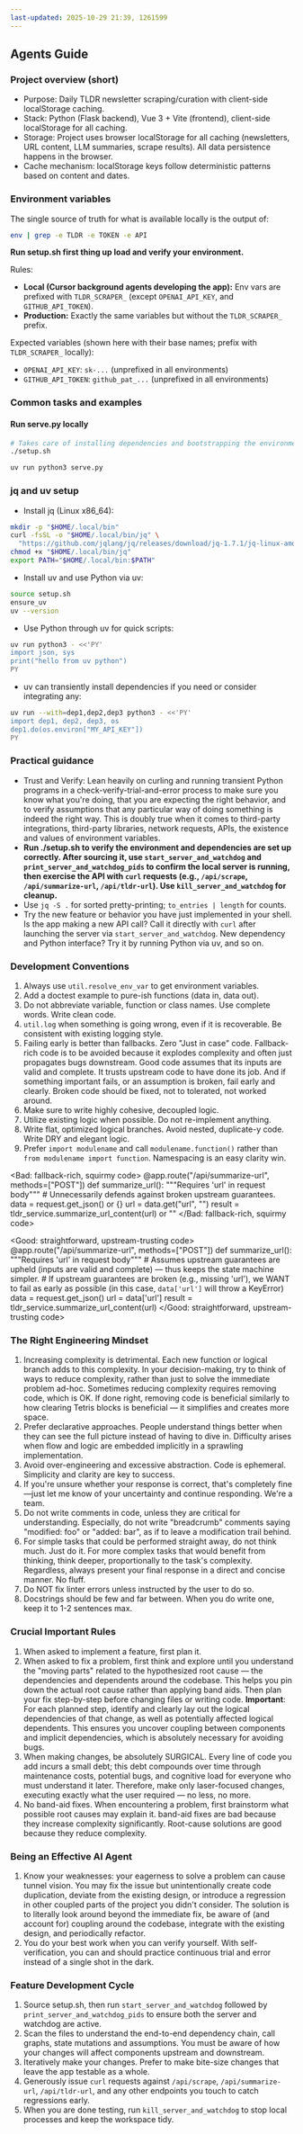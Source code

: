 ```yaml
---
last-updated: 2025-10-29 21:39, 1261599
---
```


## Agents Guide

### Project overview (short)

- Purpose: Daily TLDR newsletter scraping/curation with client-side localStorage caching.
- Stack: Python (Flask backend), Vue 3 + Vite (frontend), client-side localStorage for all caching.
- Storage: Project uses browser localStorage for all caching (newsletters, URL content, LLM summaries, scrape results). All data persistence happens in the browser.
- Cache mechanism: localStorage keys follow deterministic patterns based on content and dates. 

### Environment variables

The single source of truth for what is available locally is the output of:

```bash
env | grep -e TLDR -e TOKEN -e API
```

**Run setup.sh first thing up load and verify your environment.**

Rules:

- **Local (Cursor background agents developing the app):** Env vars are prefixed with `TLDR_SCRAPER_` (except `OPENAI_API_KEY`, and `GITHUB_API_TOKEN`).
- **Production:** Exactly the same variables but without the `TLDR_SCRAPER_` prefix.

Expected variables (shown here with their base names; prefix with `TLDR_SCRAPER_` locally):

- `OPENAI_API_KEY`: `sk-...` (unprefixed in all environments)
- `GITHUB_API_TOKEN`: `github_pat_...` (unprefixed in all environments)

### Common tasks and examples
#### Run serve.py locally

```bash
# Takes care of installing dependencies and bootstrapping the environment.
./setup.sh

uv run python3 serve.py
```

### jq and uv setup

- Install jq (Linux x86_64):
```bash
mkdir -p "$HOME/.local/bin"
curl -fsSL -o "$HOME/.local/bin/jq" \
  "https://github.com/jqlang/jq/releases/download/jq-1.7.1/jq-linux-amd64"
chmod +x "$HOME/.local/bin/jq"
export PATH="$HOME/.local/bin:$PATH"
```

- Install uv and use Python via uv:
```bash
source setup.sh
ensure_uv
uv --version
```

- Use Python through uv for quick scripts:
```bash
uv run python3 - <<'PY'
import json, sys
print("hello from uv python")
PY
```
- uv can transiently install dependencies if you need or consider integrating any:
```bash
uv run --with=dep1,dep2,dep3 python3 - <<'PY'
import dep1, dep2, dep3, os
dep1.do(os.environ["MY_API_KEY"])
PY
```

### Practical guidance

- Trust and Verify: Lean heavily on curling and running transient Python programs in a check-verify-trial-and-error process to make sure you know what you're doing, that you are expecting the right behavior, and to verify assumptions that any particular way of doing something is indeed the right way. This is doubly true when it comes to third-party integrations, third-party libraries, network requests, APIs, the existence and values of environment variables. 
- **Run ./setup.sh to verify the environment and dependencies are set up correctly. After sourcing it, use `start_server_and_watchdog` and `print_server_and_watchdog_pids` to confirm the local server is running, then exercise the API with `curl` requests (e.g., `/api/scrape`, `/api/summarize-url`, `/api/tldr-url`). Use `kill_server_and_watchdog` for cleanup.**
- Use `jq -S .` for sorted pretty-printing; `to_entries | length` for counts.
- Try the new feature or behavior you have just implemented in your shell. Is the app making a new API call? Call it directly with `curl` after launching the server via `start_server_and_watchdog`. New dependency and Python interface? Try it by running Python via uv, and so on.


### Development Conventions

1. Always use `util.resolve_env_var` to get environment variables.
2. Add a doctest example to pure-ish functions (data in, data out).
3. Do not abbreviate variable, function or class names. Use complete words. Write clean code.
4. `util.log` when something is going wrong, even if it is recoverable. Be consistent with existing logging style.
5. Failing early is better than fallbacks. Zero "Just in case" code. Fallback-rich code is to be avoided because it explodes complexity and often just propagates bugs downstream. Good code assumes that its inputs are valid and complete. It trusts upstream code to have done its job. And if something important fails, or an assumption is broken, fail early and clearly. Broken code should be fixed, not to tolerated, not worked around.
6. Make sure to write highly cohesive, decoupled logic.
7. Utilize existing logic when possible. Do not re-implement anything.
8. Write flat, optimized logical branches. Avoid nested, duplicate-y code. Write DRY and elegant logic.
9. Prefer `import modulename` and call `modulename.function()` rather than `from modulename import function`. Namespacing is an easy clarity win.

<Bad: fallback-rich, squirmy code>
@app.route("/api/summarize-url", methods=["POST"])
def summarize_url():
    """Requires 'url' in request body"""
    # Unnecessarily defends against broken upstream guarantees.
    data = request.get_json() or {}
    url = data.get("url", "")
    result = tldr_service.summarize_url_content(url) or ""
</Bad: fallback-rich, squirmy code>

<Good: straightforward, upstream-trusting code>
@app.route("/api/summarize-url", methods=["POST"])
def summarize_url():
    """Requires 'url' in request body"""
    # Assumes upstream guarantees are upheld (inputs are valid and complete) — thus keeps the state machine simpler.
    # If upstream guarantees are broken (e.g., missing 'url'), we WANT to fail as early as possible (in this case, `data['url']` will throw a KeyError)
    data = request.get_json()
    url = data['url']
    result = tldr_service.summarize_url_content(url)
</Good: straightforward, upstream-trusting code>

### The Right Engineering Mindset

1. Increasing complexity is detrimental. Each new function or logical branch adds to this complexity. In your decision-making, try to think of ways to reduce complexity, rather than just to solve the immediate problem ad-hoc. Sometimes reducing complexity requires removing code, which is OK. If done right, removing code is beneficial similarly to how clearing Tetris blocks is beneficial — it simplifies and creates more space.
2. Prefer declarative approaches. People understand things better when they can see the full picture instead of having to dive in. Difficulty arises when flow and logic are embedded implicitly in a sprawling implementation.
3. Avoid over-engineering and excessive abstraction. Code is ephemeral. Simplicity and clarity are key to success.
4. If you're unsure whether your response is correct, that's completely fine—just let me know of your uncertainty and continue responding. We're a team.
5. Do not write comments in code, unless they are critical for understanding. Especially, do not write "breadcrumb" comments saying "modified: foo" or "added: bar", as if to leave a modification trail behind.
6. For simple tasks that could be performed straight away, do not think much. Just do it. For more complex tasks that would benefit from thinking, think deeper, proportionally to the task's complexity. Regardless, always present your final response in a direct and concise manner. No fluff.
7. Do NOT fix linter errors unless instructed by the user to do so.
8. Docstrings should be few and far between. When you do write one, keep it to 1-2 sentences max.

### Crucial Important Rules
1. When asked to implement a feature, first plan it.
2. When asked to fix a problem, first think and explore until you understand the "moving parts" related to the hypothesized root cause — the dependencies and dependents around the codebase. This helps you pin down the actual root cause rather than applying band aids. Then plan your fix step-by-step before changing files or writing code.
**Important**: For each planned step, identify and clearly lay out the logical dependencies of that change, as well as potentially affected logical dependents. This ensures you uncover coupling between components and implicit dependencies, which is absolutely necessary for avoiding bugs.
3. When making changes, be absolutely SURGICAL. Every line of code you add incurs a small debt; this debt compounds over time through maintenance costs, potential bugs, and cognitive load for everyone who must understand it later. Therefore, make only laser-focused changes, executing exactly what the user required — no less, no more.
4. No band-aid fixes. When encountering a problem, first brainstorm what possible root causes may explain it. band-aid fixes are bad because they increase complexity significantly. Root-cause solutions are good because they reduce complexity.

### Being an Effective AI Agent

1. Know your weaknesses: your eagerness to solve a problem can cause tunnel vision. You may fix the issue but unintentionally create code duplication, deviate from the existing design, or introduce a regression in other coupled parts of the project you didn't consider. The solution is to literally look around beyond the immediate fix, be aware of (and account for) coupling around the codebase, integrate with the existing design, and periodically refactor.
2. You do your best work when you can verify yourself. With self-verification, you can and should practice continuous trial and error instead of a single shot in the dark.

### Feature Development Cycle

1. Source setup.sh, then run `start_server_and_watchdog` followed by `print_server_and_watchdog_pids` to ensure both the server and watchdog are active.
2. Scan the files to understand the end-to-end dependency chain, call graphs, state mutations and assumptions. You must be aware of how your changes will affect components upstream and downstream.
3. Iteratively make your changes. Prefer to make bite-size changes that leave the app testable as a whole.
4. Generously issue `curl` requests against `/api/scrape`, `/api/summarize-url`, `/api/tldr-url`, and any other endpoints you touch to catch regressions early.
5. When you are done testing, run `kill_server_and_watchdog` to stop local processes and keep the workspace tidy.